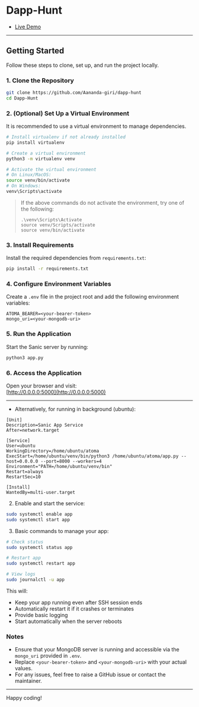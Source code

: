 # Dapp-Hunt

- [Live Demo](http://13.57.248.134:5000/)

---

## Getting Started

Follow these steps to clone, set up, and run the project locally.

### 1. Clone the Repository

```bash
git clone https://github.com/Aananda-giri/dapp-hunt
cd Dapp-Hunt
```

### 2. (Optional) Set Up a Virtual Environment

It is recommended to use a virtual environment to manage dependencies.

```bash
# Install virtualenv if not already installed
pip install virtualenv

# Create a virtual environment
python3 -m virtualenv venv

# Activate the virtual environment
# On Linux/MacOS:
source venv/bin/activate
# On Windows:
venv\Scripts\activate
```

> If the above commands do not activate the environment, try one of the following:
>
> ```
> .\venv\Scripts\Activate
> source venv/Scripts/activate
> source venv/bin/activate
> ```

### 3. Install Requirements

Install the required dependencies from `requirements.txt`:

```bash
pip install -r requirements.txt
```

### 4. Configure Environment Variables

Create a `.env` file in the project root and add the following environment variables:

```
ATOMA_BEARER=<your-bearer-token>
mongo_uri=<your-mongodb-uri>
```

### 5. Run the Application

Start the Sanic server by running:

```bash
python3 app.py
```

### 6. Access the Application

Open your browser and visit:  
[http://0.0.0.0:5000](http://0.0.0.0:5000)

---

- Alternatively, for running in background (ubuntu):

```
[Unit]
Description=Sanic App Service
After=network.target

[Service]
User=ubuntu
WorkingDirectory=/home/ubuntu/atoma
ExecStart=/home/ubuntu/venv/bin/python3 /home/ubuntu/atoma/app.py --host=0.0.0.0 --port=8000 --workers=4
Environment="PATH=/home/ubuntu/venv/bin"
Restart=always
RestartSec=10

[Install]
WantedBy=multi-user.target
```

2. Enable and start the service:

```bash
sudo systemctl enable app
sudo systemctl start app
```

3. Basic commands to manage your app:

```bash
# Check status
sudo systemctl status app

# Restart app
sudo systemctl restart app

# View logs
sudo journalctl -u app
```

This will:

- Keep your app running even after SSH session ends
- Automatically restart it if it crashes or terminates
- Provide basic logging
- Start automatically when the server reboots

### Notes

- Ensure that your MongoDB server is running and accessible via the `mongo_uri` provided in `.env`.
- Replace `<your-bearer-token>` and `<your-mongodb-uri>` with your actual values.
- For any issues, feel free to raise a GitHub issue or contact the maintainer.

---

Happy coding!
